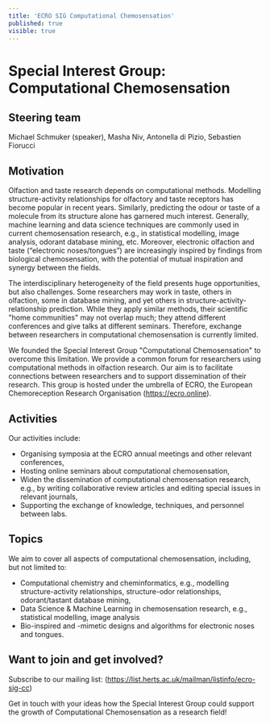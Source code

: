 ```yaml
---
title: 'ECRO SIG Computational Chemosensation'
published: true
visible: true
---
```


# Special Interest Group: Computational Chemosensation

## Steering team
Michael Schmuker (speaker), Masha Niv, Antonella di Pizio, Sebastien Fiorucci

## Motivation
Olfaction and taste research depends on computational methods. Modelling structure-activity relationships for olfactory and taste receptors has become popular in recent years. Similarly, predicting the odour or taste of a molecule from its structure alone has garnered much interest. Generally, machine learning and data science techniques are commonly used in current chemosensation research, e.g., in statistical modelling, image analysis, odorant database mining, etc. Moreover, electronic olfaction and taste (“electronic noses/tongues”) are increasingly inspired by findings from biological chemosensation, with the potential of mutual inspiration and synergy between the fields.
 
The interdisciplinary heterogeneity of the field presents huge opportunities, but also challenges. Some researchers may work in taste, others in olfaction, some in database mining, and yet others in structure-activity-relationship prediction. While they apply similar methods, their scientific "home communities" may not overlap much; they attend different conferences and give talks at different seminars. Therefore, exchange between researchers in computational chemosensation is currently limited.
 
We founded the Special Interest Group "Computational Chemosensation" to overcome this limitation. We provide a common forum for researchers using computational methods in olfaction research. Our aim is to facilitate connections between researchers and to support dissemination of their research. This group is hosted under the umbrella of ECRO, the European Chemoreception Research Organisation (https://ecro.online).
 
## Activities
Our activities include:
* Organising symposia at the ECRO annual meetings and other relevant conferences,
* Hosting online seminars about computational chemosensation,
* Widen the dissemination of computational chemosensation research, e.g., by writing collaborative review articles and editing special issues in relevant journals,
* Supporting the exchange of knowledge, techniques, and personnel between labs.

## Topics
We aim to cover all aspects of computational chemosensation, including, but not limited to:
* Computational chemistry and cheminformatics, e.g., modelling structure-activity relationships, structure-odor relationships, odorant/tastant database mining,
* Data Science & Machine Learning in chemosensation research, e.g., statistical modelling, image analysis
* Bio-inspired and -mimetic designs and algorithms for electronic noses and tongues.


## Want to join and get involved?
Subscribe to our mailing list: (https://list.herts.ac.uk/mailman/listinfo/ecro-sig-cc)

Get in touch with your ideas how the Special Interest Group could support the growth of Computational Chemosensation as a research field!